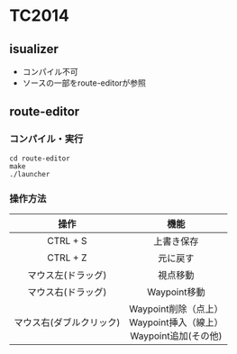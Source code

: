 # TC2014

## isualizer
* コンパイル不可
* ソースの一部をroute-editorが参照

## route-editor
### コンパイル・実行
    cd route-editor
    make
    ./launcher     

### 操作方法
| 操作       | 機能           |
|:----------:|:--------------:|
| CTRL + S   | 上書き保存 |
| CTRL + Z   | 元に戻す   |
| マウス左(ドラッグ) | 視点移動      |
| マウス右(ドラッグ) | Waypoint移動  |
| マウス右(ダブルクリック) | Waypoint削除（点上） <br> Waypoint挿入（線上） <br> Waypoint追加(その他) |
